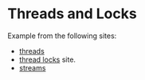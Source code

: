 # Threads and Locks

Example from the following sites: 
- [threads](http://winterbe.com//posts/2015/04/07/java8-concurrency-tutorial-thread-executor-examples/)
- [thread locks](http://winterbe.com/posts/2015/04/30/java8-concurrency-tutorial-synchronized-locks-examples/) site.
- [streams](http://winterbe.com/posts/2014/07/31/java8-stream-tutorial-examples/)